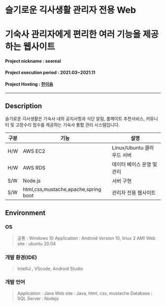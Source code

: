 # 슬기로운 긱사생활 관리자 전용 Web
# 기숙사 관리자에게 편리한 여러 기능을 제공하는 웹사이트
#### Project nickname : seereal
#### Project execution period : 2021.03~2021.11
#### Project Hosting : [한이음](https://www.hanium.or.kr/portal/index.do)
-----------------------
## Description
슬기로운 긱사생활은 기숙사 내의 공지사항과 식단 알림, 룸메이트 추천서비스, 커뮤니티 및 고장수리 접수를 제공하는 기숙사 통합 관리 시스템입니다.


|구분|기능|설명|
|------|---|---|
|H/W|AWS EC2|Linux/Ubuntu 클라우드 서버|
|H/W|AWS RDS|데이터 베이스 운영 및 관리|
|S/W|Node.js|서버 구현|
|S/W|html,css,mustache,apache,spring boot|관리자 전용 웹사이트|


## Environment
### OS
> 공통 : Windows 10
> Application : Android Version 10, linux 2 AMI
> Web site : ubuntu 20.04

### 개발 환경(IDE)
> IntelliJ , VScode, Android Studio

### 개발 언어
> Application : Java
> Web site : Java, html, css, mustache
> Database : SQL
> Server : Nodejs

